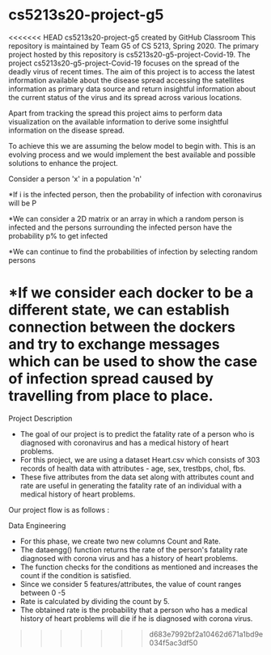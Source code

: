 # cs5213s20-project-g5
<<<<<<< HEAD
cs5213s20-project-g5 created by GitHub Classroom
This repository is maintained by Team G5 of CS 5213, Spring 2020.
The primary project hosted by this repository is cs5213s20-g5-project-Covid-19.
The project cs5213s20-g5-project-Covid-19 focuses on the spread of the deadly virus of recent times. The aim of this project is to access the latest information available about the disease spread accessing the satellites information as primary data source and return insightful information about the current status of the virus and its spread across various locations.

Apart from tracking the spread this project aims to perform data visualization on the available information to derive some insightful information on the disease spread.

To achieve this we are assuming the below model to begin with. This is an evolving process and we would implement the best available and possible solutions to enhance the project.

Consider a person 'x' in a population 'n'

*If i is the infected person, then the probability of infection with coronavirus will be P

*We can consider a 2D matrix or an array in which a random person is infected and the persons surrounding the infected person have the probability p% to get infected

*We can continue to find the probabilities of infection by selecting random persons

*If we consider each docker to be a different state, we can establish connection between the dockers and try to exchange messages which can be used to show the case of infection spread caused by travelling from place to place.
=======

Project Description

- The goal of our project is to predict the fatality rate of a person who is diagnosed with coronavirus and has a medical history of heart problems. 
- For this project, we are using a dataset Heart.csv which consists of 303 records of health data with attributes - age, sex, trestbps, chol, fbs. 
- These five attributes from the data set along with attributes count and rate are useful in generating the fatality rate of an individual with a medical history of heart problems.

Our project flow is as follows : 

Data Engineering 

- For this phase, we create two new columns Count and Rate. 
- The dataengg() function returns the rate of the person's fatality rate diagnosed with corona virus and has a history of heart problems.
- The function checks for the conditions as mentioned and increases the count if the condition is satisfied.
- Since we consider 5 features/attributes, the value of count ranges between 0 -5 
- Rate is calculated by dividing the count by 5.
- The obtained rate is the probability that a person who has a medical history of heart problems will die if he is diagnosed with corona virus.

>>>>>>> d683e7992bf2a10462d671a1bd9e034f5ac3df50
